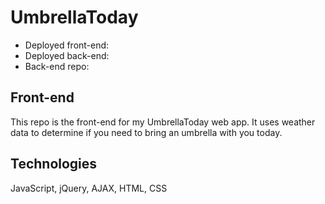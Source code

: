# UmbrellaToday
- Deployed front-end:
- Deployed back-end:
- Back-end repo:

## Front-end
This repo is the front-end for my UmbrellaToday web app.
It uses weather data to determine if you need to bring an umbrella with you today.

## Technologies
JavaScript, jQuery, AJAX, HTML, CSS
